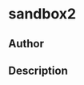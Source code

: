 # sandbox2

## Author

<!-- Insert Your Name Here -->

## Description

<!-- Describe your example here -->
